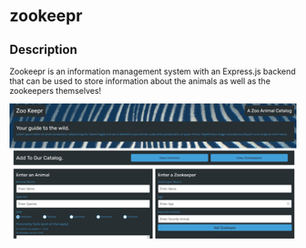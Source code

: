 # zookeepr

## Description

Zookeepr is an information management system with an Express.js backend that can be used to store information about the animals as well as the zookeepers themselves!

![](/public/assets/images/zookeepr.jpg)